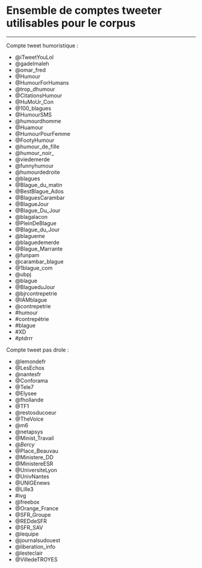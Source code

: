 # Ensemble de comptes tweeter utilisables pour le corpus
---------


Compte tweet humoristique : 
* @iTweetYouLol
* @gadelmaleh
* @omar_fred
* @Humour
* @HumourForHumans
* @trop_dhumour
* @CitationsHumour
* @HuMoUr_Con
* @100_blagues
* @HumourSMS
* @humourdhomme
* @Huamour
* @HumourPourFemme
* @FootyHumour
* @humour_de_fille
* @humour_noir_
* @viedemerde
* @funnyhumour
* @humourdedroite
* @blagues
* @Blague_du_matin
* @BestBlague_Ados
* @BlaguesCarambar
* @BlagueJour
* @Blague_Du_Jour
* @blagalacon
* @PleinDeBlague
* @Blague_du_Jour
* @blagueme
* @blaguedemerde
* @Blague_Marrante
* @funpam
* @carambar_blague
* @1blague_com
* @ubpj
* @blague
* @BlagueduJour
* @bjrcontrepetrie
* @IAMblague
* @contrepetrie
* #humour
* #contrepétrie
* #blague
* #XD
* #ptdrrr 



Compte tweet pas drole :
* @lemondefr 
* @LesEchos
* @nantesfr
* @Conforama
* @Tele7
* @Elysee
* @fhollande
* @TF1
* @restosducoeur
* @TheVoice
* @m6
* @netapsys
* @Minist_Travail
* @_Bercy_
* @Place_Beauvau
* @Ministere_DD
* @MinistereESR
* @UniversiteLyon
* @UnivNantes
* @UNIGEnews
* @Lille3
* #ivg
* @freebox
* @Orange_France
* @SFR_Groupe
* @REDdeSFR
* @SFR_SAV
* @lequipe
* @journalsudouest
* @liberation_info
* @lesteclair
* @VilledeTROYES

